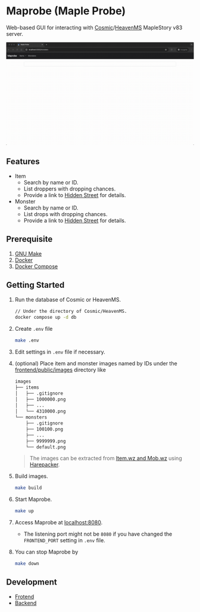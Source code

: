 # Maprobe (Maple Probe)

Web-based GUI for interacting with [Cosmic][]/[HeavenMS][] MapleStory v83
server.

![demo](./assets/demo.gif)

[Cosmic]: https://github.com/P0nk/Cosmic
[HeavenMS]: https://github.com/ronancpl/HeavenMS

## Features

*   Item
    *   Search by name or ID.
    *   List droppers with dropping chances.
    *   Provide a link to [Hidden Street](https://bbb.hidden-street.net/) for
        details.
*   Monster
    *   Search by name or ID.
    *   List drops with dropping chances.
    *   Provide a link to [Hidden Street](https://bbb.hidden-street.net/) for
        details.

## Prerequisite

1.  [GNU Make](https://www.gnu.org/software/make)
2.  [Docker](https://www.docker.com)
3.  [Docker Compose](https://docs.docker.com/compose/install)

## Getting Started

1.  Run the database of Cosmic or HeavenMS.

    ```bash
    // Under the directory of Cosmic/HeavenMS.
    docker compose up -d db
    ```

2.  Create `.env` file

    ```bash
    make .env
    ```

3.  Edit settings in `.env` file if necessary.

4.  (optional) Place item and monster images named by IDs under the
    [frontend/public/images](./frontend/public/images) directory like

    ```
    images
    ├── items
    │   ├── .gitignore
    │   ├── 1000000.png
    │   ├── ...
    │   └── 4310000.png
    └── monsters
        ├── .gitignore
        ├── 100100.png
        ├── ...
        ├── 9999999.png
        └── default.png
    ```

    > The images can be extracted from
    [Item.wz and Mob.wz](https://github.com/P0nk/Cosmic-client/tree/main/cosmic-wz)
    using [Harepacker](https://github.com/lastbattle/Harepacker-resurrected).

5.  Build images.

    ```bash
    make build
    ```

6.  Start Maprobe.

    ```bash
    make up
    ```

7.  Access Maprobe at [localhost:8080](http://localhost:8080).
    *   The listening port might not be `8080` if you have changed the
        `FRONTEND_PORT` setting in `.env` file.

8.  You can stop Maprobe by

    ```bash
    make down
    ```

## Development

*   [Frotend](./frontend/README.md#development)
*   [Backend](./backend/README.md#development)
